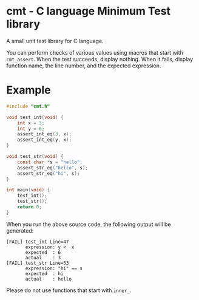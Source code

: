 # cmt - C language Minimum Test library
A small unit test library for C language.

You can perform checks of various values using macros that start with `cmt_assert`. When the test succeeds, display nothing. When it fails, display function name, the line number, and the expected expression.

# Example
```c
#include "cmt.h"

void test_int(void) {
	int x = 3;
	int y = 6;
	assert_int_eq(3, x);
	assert_int_eq(y, x);
}

void test_str(void) {
	const char *s = "hello";
	assert_str_eq("hello", s);
	assert_str_eq("hi", s);
}

int main(void) {
	test_int();
	test_str();
	return 0;
}

```

When you run the above source code, the following output will be generated:

```
[FAIL] test_int Line=47
       expression: y <  x
       expected  : 6
       actual    : 3
[FAIL] test_str Line=53
       expression: "hi" == s
       expected  : hi
       actual    : hello
```

Please do not use functions that start with `inner_`.
